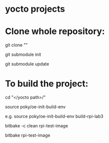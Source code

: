 # yocto projects

# Clone whole repository:

  git clone "<repo URL>"

  git submodule init

  git submodule update

# To build the project:

  cd "</yocto path>/"
  
  source poky/oe-init-build-env <project name>

  e.g. source poky/oe-init-build-env build-rpi-lab3

  bitbake -c clean rpi-test-image

  bitbake rpi-test-image
  
